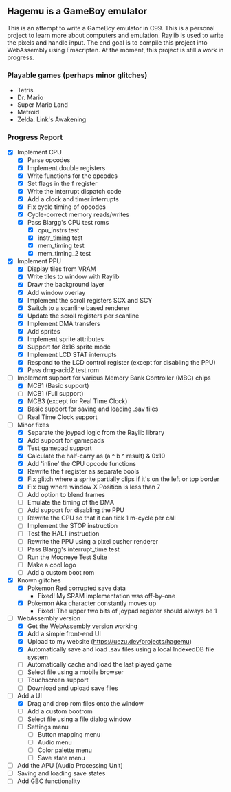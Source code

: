 ## Hagemu is a GameBoy emulator

This is an attempt to write a GameBoy emulator in C99. This is a personal project to learn more about computers and emulation. Raylib is used to write the pixels and handle input. The end goal is to compile this project into WebAssembly using Emscripten. At the moment, this project is still a work in progress.

### Playable games (perhaps minor glitches)
- Tetris
- Dr. Mario
- Super Mario Land
- Metroid
- Zelda: Link's Awakening

### Progress Report
- [x] Implement CPU
  - [x] Parse opcodes
  - [x] Implement double registers
  - [x] Write functions for the opcodes
  - [x] Set flags in the f register
  - [x] Write the interrupt dispatch code
  - [x] Add a clock and timer interrupts
  - [x] Fix cycle timing of opcodes
  - [x] Cycle-correct memory reads/writes
  - [x] Pass Blargg's CPU test roms
    - [x] cpu_instrs test
    - [x] instr_timing test
    - [x] mem_timing test
    - [x] mem_timing_2 test
- [x] Implement PPU
  - [x] Display tiles from VRAM
  - [x] Write tiles to window with Raylib
  - [x] Draw the background layer
  - [x] Add window overlay
  - [x] Implement the scroll registers SCX and SCY
  - [x] Switch to a scanline based renderer
  - [x] Update the scroll registers per scanline
  - [x] Implement DMA transfers
  - [x] Add sprites
  - [x] Implement sprite attributes
  - [x] Support for 8x16 sprite mode
  - [x] Implement LCD STAT interrupts
  - [x] Respond to the LCD control register (except for disabling the PPU)
  - [x] Pass dmg-acid2 test rom
- [ ] Implement support for various Memory Bank Controller (MBC) chips
  - [x] MCB1 (Basic support)
  - [ ] MCB1 (Full support)
  - [x] MCB3 (except for Real Time Clock)
  - [x] Basic support for saving and loading .sav files
  - [ ] Real Time Clock support
- [ ] Minor fixes
  - [x] Separate the joypad logic from the Raylib library
  - [x] Add support for gamepads
  - [x] Test gamepad support
  - [x] Calculate the half-carry as (a ^ b ^ result) & 0x10
  - [x] Add 'inline' the CPU opcode functions
  - [x] Rewrite the f register as separate bools
  - [x] Fix glitch where a sprite partially clips if it's on the left or top border
  - [x] Fix bug where window X Position is less than 7
  - [ ] Add option to blend frames
  - [ ] Emulate the timing of the DMA
  - [ ] Add support for disabling the PPU
  - [ ] Rewrite the CPU so that it can tick 1 m-cycle per call
  - [ ] Implement the STOP instruction
  - [ ] Test the HALT instruction
  - [ ] Rewrite the PPU using a pixel pusher renderer
  - [ ] Pass Blargg's interrupt_time test
  - [ ] Run the Mooneye Test Suite
  - [ ] Make a cool logo
  - [ ] Add a custom boot rom
- [x] Known glitches
  - [x] Pokemon Red corrupted save data
    - Fixed! My SRAM implementation was off-by-one
  - [x] Pokemon Aka character constantly moves up
    - Fixed! The upper two bits of joypad register should always be 1
- [ ] WebAssembly version
  - [x] Get the WebAssembly version working
  - [x] Add a simple front-end UI
  - [x] Upload to my website (https://uezu.dev/projects/hagemu)
  - [x] Automatically save and load .sav files using a local IndexedDB file system
  - [ ] Automatically cache and load the last played game
  - [ ] Select file using a mobile browser
  - [ ] Touchscreen support
  - [ ] Download and upload save files
- [ ] Add a UI
  - [x] Drag and drop rom files onto the window
  - [ ] Add a custom bootrom
  - [ ] Select file using a file dialog window
  - [ ] Settings menu
    - [ ] Button mapping menu
    - [ ] Audio menu
    - [ ] Color palette menu
    - [ ] Save state menu
- [ ] Add the APU (Audio Processing Unit)
- [ ] Saving and loading save states
- [ ] Add GBC functionality
